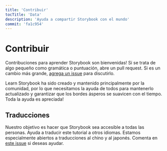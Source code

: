 ```yaml
---
title: 'Contribuir'
tocTitle: 'Data'
description: 'Ayuda a compartir Storybook con el mundo'
commit: 'fa1c954'
---
```


# Contribuir

Contribuciones para aprender Storybook son bienvenidas! Si se trata de algo pequeño como gramática o puntuación, abre un pull request. Si es un cambio más grande, [agrega un issue](https://github.com/chromaui/learnstorybook.com/issues) para discutirlo.

Learn Storybook ha sido creado y mantenido principalmente por la comunidad, por lo que necesitamos la ayuda de todos para mantenerlo actualizado y garantizar que los bordes ásperos se suavicen con el tiempo. Toda la ayuda es apreciada!

## Traducciones

Nuestro objetivo es hacer que Storybook sea accesible a todas las personas. Ayuda a traducir este tutorial a otros idiomas. Estamos especialmente abiertos a traducciones al chino y al japonés. Comenta en [este issue](https://github.com/chromaui/learnstorybook.com/issues/3) si deseas ayudar.
